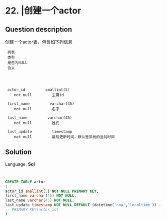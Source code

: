# 22. |创建一个actor

## Question description


创建一个actor表，包含如下列信息



     列表    
     类型    
     是否为NULL    
     含义    




     actor_id         smallint(5)    
        not null         主键id    

     first_name         varchar(45)    
        not null         名字    

     last_name         varchar(45)    
        not null         姓氏    

     last_update         timestamp    
        not null         最后更新时间，默认是系统的当前时间    




## Solution

Language: **Sql**

```Sql


CREATE TABLE actor
(
actor_id smallint(5) NOT NULL PRIMARY KEY,
first_name varchar(45) NOT NULL,
last_name varchar(45) NOT NULL,
last_update timestamp NOT NULL DEFAULT (datetime('now','localtime')) -- ,
-- PRIMARY KEY(actor_id)
)
```


